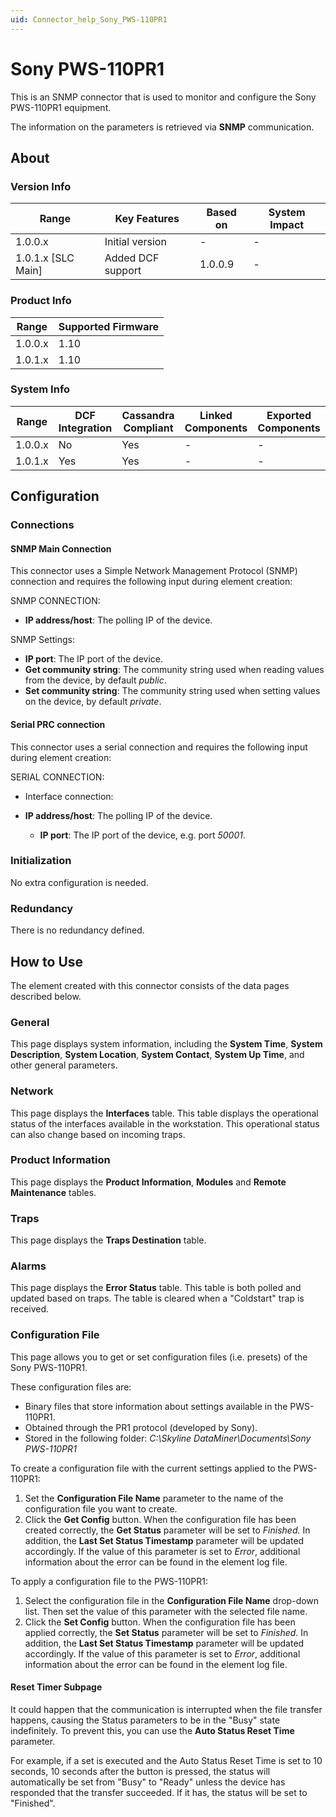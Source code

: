 ```yaml
---
uid: Connector_help_Sony_PWS-110PR1
---
```


# Sony PWS-110PR1

This is an SNMP connector that is used to monitor and configure the Sony PWS-110PR1 equipment.

The information on the parameters is retrieved via **SNMP** communication.

## About

### Version Info

| **Range**            | **Key Features**  | **Based on** | **System Impact** |
|----------------------|-------------------|--------------|-------------------|
| 1.0.0.x              | Initial version   | \-           | \-                |
| 1.0.1.x \[SLC Main\] | Added DCF support | 1.0.0.9      | \-                |

### Product Info

| **Range** | **Supported Firmware** |
|-----------|------------------------|
| 1.0.0.x   | 1.10                   |
| 1.0.1.x   | 1.10                   |

### System Info

| **Range** | **DCF Integration** | **Cassandra Compliant** | **Linked Components** | **Exported Components** |
|-----------|---------------------|-------------------------|-----------------------|-------------------------|
| 1.0.0.x   | No                  | Yes                     | \-                    | \-                      |
| 1.0.1.x   | Yes                 | Yes                     | \-                    | \-                      |

## Configuration

### Connections

#### SNMP Main Connection

This connector uses a Simple Network Management Protocol (SNMP) connection and requires the following input during element creation:

SNMP CONNECTION:

- **IP address/host**: The polling IP of the device.

SNMP Settings:

- **IP port**: The IP port of the device.
- **Get community string**: The community string used when reading values from the device, by default *public*.
- **Set community string**: The community string used when setting values on the device, by default *private*.

#### Serial PRC connection

This connector uses a serial connection and requires the following input during element creation:

SERIAL CONNECTION:

- Interface connection:

- **IP address/host**: The polling IP of the device.
  - **IP port**: The IP port of the device, e.g. port *50001*.

### Initialization

No extra configuration is needed.

### Redundancy

There is no redundancy defined.

## How to Use

The element created with this connector consists of the data pages described below.

### General

This page displays system information, including the **System Time**, **System Description**, **System Location**, **System Contact**, **System Up Time**, and other general parameters.

### Network

This page displays the **Interfaces** table. This table displays the operational status of the interfaces available in the workstation. This operational status can also change based on incoming traps.

### Product Information

This page displays the **Product Information**, **Modules** and **Remote Maintenance** tables.

### Traps

This page displays the **Traps Destination** table.

### Alarms

This page displays the **Error Status** table. This table is both polled and updated based on traps. The table is cleared when a "Coldstart" trap is received.

### Configuration File

This page allows you to get or set configuration files (i.e. presets) of the Sony PWS-110PR1.

These configuration files are:

- Binary files that store information about settings available in the PWS-110PR1.
- Obtained through the PR1 protocol (developed by Sony).
- Stored in the following folder: *C:\Skyline DataMiner\Documents\Sony PWS-110PR1*

To create a configuration file with the current settings applied to the PWS-110PR1:

1.  Set the **Configuration File Name** parameter to the name of the configuration file you want to create.
2.  Click the **Get Config** button.
    When the configuration file has been created correctly, the **Get Status** parameter will be set to *Finished.* In addition, the **Last Set Status Timestamp** parameter will be updated accordingly. If the value of this parameter is set to *Error*, additional information about the error can be found in the element log file.

To apply a configuration file to the PWS-110PR1:

1.  Select the configuration file in the **Configuration File Name** drop-down list. Then set the value of this parameter with the selected file name.
2.  Click the **Set Config** button.
    When the configuration file has been applied correctly, the **Set Status** parameter will be set to *Finished*. In addition, the **Last Set Status Timestamp** parameter will be updated accordingly. If the value of this parameter is set to *Error*, additional information about the error can be found in the element log file.

#### Reset Timer Subpage

It could happen that the communication is interrupted when the file transfer happens, causing the Status parameters to be in the "Busy" state indefinitely. To prevent this, you can use the **Auto Status Reset Time** parameter.

For example, if a set is executed and the Auto Status Reset Time is set to 10 seconds, 10 seconds after the button is pressed, the status will automatically be set from "Busy" to "Ready" unless the device has responded that the transfer succeeded. If it has, the status will be set to "Finished".
